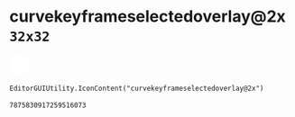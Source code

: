 # curvekeyframeselectedoverlay@2x `32x32`
<img src="/img/curvekeyframeselectedoverlay@2x.png" width=32 height=32>

``` CSharp
EditorGUIUtility.IconContent("curvekeyframeselectedoverlay@2x")
```
```
7875830917259516073
```
